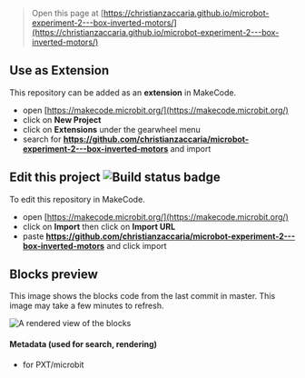 
> Open this page at [https://christianzaccaria.github.io/microbot-experiment-2---box-inverted-motors/](https://christianzaccaria.github.io/microbot-experiment-2---box-inverted-motors/)

## Use as Extension

This repository can be added as an **extension** in MakeCode.

* open [https://makecode.microbit.org/](https://makecode.microbit.org/)
* click on **New Project**
* click on **Extensions** under the gearwheel menu
* search for **https://github.com/christianzaccaria/microbot-experiment-2---box-inverted-motors** and import

## Edit this project ![Build status badge](https://github.com/christianzaccaria/microbot-experiment-2---box-inverted-motors/workflows/MakeCode/badge.svg)

To edit this repository in MakeCode.

* open [https://makecode.microbit.org/](https://makecode.microbit.org/)
* click on **Import** then click on **Import URL**
* paste **https://github.com/christianzaccaria/microbot-experiment-2---box-inverted-motors** and click import

## Blocks preview

This image shows the blocks code from the last commit in master.
This image may take a few minutes to refresh.

![A rendered view of the blocks](https://github.com/christianzaccaria/microbot-experiment-2---box-inverted-motors/raw/master/.github/makecode/blocks.png)

#### Metadata (used for search, rendering)

* for PXT/microbit
<script src="https://makecode.com/gh-pages-embed.js"></script><script>makeCodeRender("{{ site.makecode.home_url }}", "{{ site.github.owner_name }}/{{ site.github.repository_name }}");</script>

